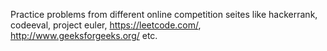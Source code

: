 Practice problems from different online competition seites like hackerrank, codeeval, project euler, https://leetcode.com/, http://www.geeksforgeeks.org/ etc.
